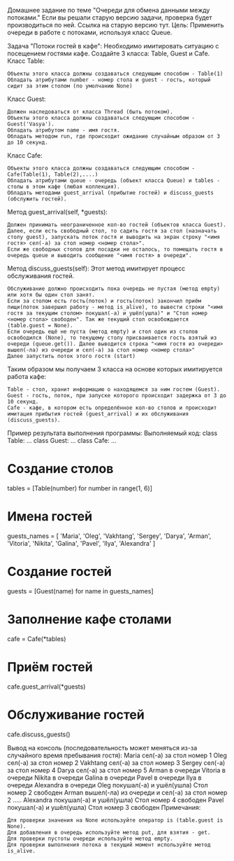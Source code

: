 Домашнее задание по теме "Очереди для обмена данными между потоками."
Если вы решали старую версию задачи, проверка будет производиться по ней.
Ссылка на старую версию тут.
Цель: Применить очереди в работе с потоками, используя класс Queue.

Задача "Потоки гостей в кафе":
Необходимо имитировать ситуацию с посещением гостями кафе.
Создайте 3 класса: Table, Guest и Cafe.
Класс Table:

    Объекты этого класса должны создаваться следующим способом - Table(1)
    Обладать атрибутами number - номер стола и guest - гость, который сидит за этим столом (по умолчанию None)

Класс Guest:

    Должен наследоваться от класса Thread (быть потоком).
    Объекты этого класса должны создаваться следующим способом - Guest('Vasya').
    Обладать атрибутом name - имя гостя.
    Обладать методом run, где происходит ожидание случайным образом от 3 до 10 секунд.

Класс Cafe:

    Объекты этого класса должны создаваться следующим способом - Cafe(Table(1), Table(2),....)
    Обладать атрибутами queue - очередь (объект класса Queue) и tables - столы в этом кафе (любая коллекция).
    Обладать методами guest_arrival (прибытие гостей) и discuss_guests (обслужить гостей).

Метод guest_arrival(self, *guests):

    Должен принимать неограниченное кол-во гостей (объектов класса Guest).
    Далее, если есть свободный стол, то садить гостя за стол (назначать столу guest), запускать поток гостя и выводить на экран строку "<имя гостя> сел(-а) за стол номер <номер стола>".
    Если же свободных столов для посадки не осталось, то помещать гостя в очередь queue и выводить сообщение "<имя гостя> в очереди".

Метод discuss_guests(self):
Этот метод имитирует процесс обслуживания гостей.

    Обслуживание должно происходить пока очередь не пустая (метод empty) или хотя бы один стол занят.
    Если за столом есть гость(поток) и гость(поток) закончил приём пищи(поток завершил работу - метод is_alive), то вывести строки "<имя гостя за текущим столом> покушал(-а) и ушёл(ушла)" и "Стол номер <номер стола> свободен". Так же текущий стол освобождается (table.guest = None).
    Если очередь ещё не пуста (метод empty) и стол один из столов освободился (None), то текущему столу присваивается гость взятый из очереди (queue.get()). Далее выводится строка "<имя гостя из очереди> вышел(-ла) из очереди и сел(-а) за стол номер <номер стола>"
    Далее запустить поток этого гостя (start)

Таким образом мы получаем 3 класса на основе которых имитируется работа кафе:

    Table - стол, хранит информацию о находящемся за ним гостем (Guest).
    Guest - гость, поток, при запуске которого происходит задержка от 3 до 10 секунд.
    Cafe - кафе, в котором есть определённое кол-во столов и происходит имитация прибытия гостей (guest_arrival) и их обслуживания (discuss_guests).


Пример результата выполнения программы:
Выполняемый код:
class Table:
...
class Guest:
...
class Cafe:
...
# Создание столов
tables = [Table(number) for number in range(1, 6)]
# Имена гостей
guests_names = [
'Maria', 'Oleg', 'Vakhtang', 'Sergey', 'Darya', 'Arman',
'Vitoria', 'Nikita', 'Galina', 'Pavel', 'Ilya', 'Alexandra'
]
# Создание гостей
guests = [Guest(name) for name in guests_names]
# Заполнение кафе столами
cafe = Cafe(*tables)
# Приём гостей
cafe.guest_arrival(*guests)
# Обслуживание гостей
cafe.discuss_guests()

Вывод на консоль (последовательность может меняться из-за случайного время пребывания гостя):
Maria сел(-а) за стол номер 1
Oleg сел(-а) за стол номер 2
Vakhtang сел(-а) за стол номер 3
Sergey сел(-а) за стол номер 4
Darya сел(-а) за стол номер 5
Arman в очереди
Vitoria в очереди
Nikita в очереди
Galina в очереди
Pavel в очереди
Ilya в очереди
Alexandra в очереди
Oleg покушал(-а) и ушёл(ушла)
Стол номер 2 свободен
Arman вышел(-ла) из очереди и сел(-а) за стол номер 2
.....
Alexandra покушал(-а) и ушёл(ушла)
Стол номер 4 свободен
Pavel покушал(-а) и ушёл(ушла)
Стол номер 3 свободен
Примечания:

    Для проверки значения на None используйте оператор is (table.guest is None).
    Для добавления в очередь используйте метод put, для взятия - get.
    Для проверки пустоты очереди используйте метод empty.
    Для проверки выполнения потока в текущий момент используйте метод is_alive.
